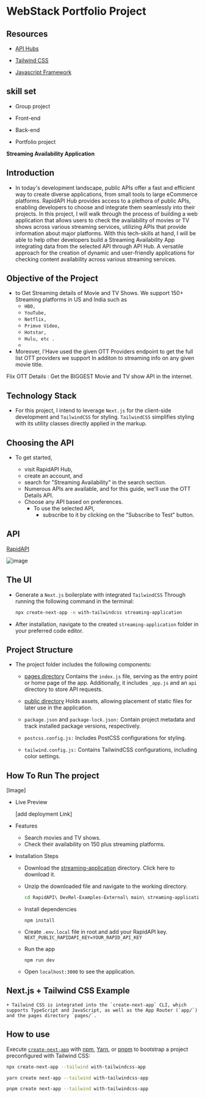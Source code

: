 
# WebStack Portfolio Project

## Resources

+ [API Hubs](https://rapidapi.com/hub)
  
+ [Tailwind CSS](https://tailwindcss.com/docs/installation)
  
+ [Javascript Framework](https://nextjs.org/)


## skill set

+ Group project

+ Front-end

+ Back-end

+ Portfolio project

**Streaming Availability Application**

## Introduction

+ In today's development landscape, public APIs offer a fast and efficient way to create diverse applications,
from small tools to large eCommerce platforms. RapidAPI Hub provides access to a plethora of public APIs,
enabling developers to choose and integrate them seamlessly into their projects. In this project, I will walk
through the process of building a web application that allows users to check the availability of movies or TV
shows across various streaming services, utilizing APIs that provide information about major platforms. With
this tech-skills at hand, I will be able to help other developers build a Streaming Availability App integrating data
from the selected API through API Hub. A versatile approach  for the creation of dynamic and user-friendly
applications for checking content availability across various streaming services.

## Objective of the Project

+ to Get Streaming details of Movie and TV Shows. We support 150+ Streaming platforms in US and India such as
  +  `HBO,`
  +  `YouTube,`
  +  `Netflix,`
  +  `Primve Video,`
  +  `Hotstar,`
  +  `Hulu, etc .`
  +  
+  Moreover, I'Have used the given OTT Providers endpoint to get the full list OTT providers we support In additon to streaming info
on any given movie title.

Flix OTT Details : Get the BIGGEST Movie and TV show API in the internet.

## Technology Stack

+ For this project, I intend to leverage `Next.js` for the client-side development and `TailwindCSS` for styling.
`TailwindCSS` simplifies styling with its utility classes directly applied in the markup.

## Choosing the API

+ To get started,

  + visit RapidAPI Hub,
  + create an account, and
  + search for "Streaming Availability" in the search section.
  + Numerous APIs are available, and for this guide, we'll use the OTT Details API.
  + Choose any API based on preferences.
    + To use the selected API,
      + subscribe to it by clicking on the "Subscribe to Test" button.
     

## API

[RapidAPI](https://rapidapi.com/gox-ai-gox-ai-default/api/ott-details/)

![image](https://github.com/kelvin-thegreat/Webstack_portfolio_project_streaming_availability/assets/71261868/56e8a090-caea-46b4-a942-899b98d01068)


## The UI

+ Generate a `Next.js` boilerplate with integrated `TailwindCSS` Through running the following command in the terminal:

    ```bash
    npx create-next-app -e with-tailwindcss streaming-application
    ```

+ After installation, navigate to the created `streaming-application` folder in your preferred code editor.

## Project Structure

+ The project folder includes the following components:

  + [pages directory](pages) Contains the `index.js` file, serving as the entry point or home page of the app. Additionally,
  it includes `_app.js` and an `api` directory to store API requests.
  
  + [public directory](public) Holds assets, allowing placement of static files for later use in the application.
  
  + `package.json` and `package-lock.json:` Contain project metadata and track installed package versions, respectively.
  
  + `postcss.config.js:` Includes PostCSS configurations for styling.
  
  + `tailwind.config.js:` Contains TailwindCSS configurations, including color settings.

## How To Run The project

[Image]
  
+ Live Preview

    [add deployment Link]

+ Features
  + Search movies and TV shows.
  + Check their availability on 150 plus streaming platforms.

+ Installation Steps
  + Download the [streaming-application](https://github.com/kelvin-thegreat/Webstack_portfolio_project_streaming_availability) directory. Click here to download it.

  + Unzip the downloaded file and navigate to the working directory.

    ```bash
    cd RapidAPI\ DevRel-Examples-External\ main\ streaming-application/
    ```

  + Install dependencies

    ```
    npm install
    ```

  + Create `.env.local` file in root and add your RapidAPI key. `NEXT_PUBLIC_RAPIDAPI_KEY=YOUR_RAPID_API_KEY`
  + Run the app

    ```
    npm run dev
    ```

  + Open `localhost:3000` to see the application.

## Next.js + Tailwind CSS Example

    + Tailwind CSS is integrated into the `create-next-app` CLI, which supports TypeScript and JavaScript, as well as the App Router (`app/`) and the pages directory `pages/`.

## How to use

Execute [`create-next-app`](https://github.com/vercel/next.js/tree/canary/packages/create-next-app) with [npm](https://docs.npmjs.com/cli/init), [Yarn](https://yarnpkg.com/lang/en/docs/cli/create/), or [pnpm](https://pnpm.io) to bootstrap a project preconfigured with Tailwind CSS:

```bash
npx create-next-app --tailwind with-tailwindcss-app
```

```bash
yarn create next-app --tailwind with-tailwindcss-app
```

```bash
pnpm create next-app --tailwind with-tailwindcss-app
```
